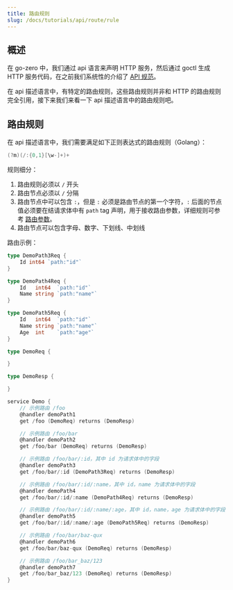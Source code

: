 ```yaml
---
title: 路由规则
slug: /docs/tutorials/api/route/rule
---
```


## 概述

在 go-zero 中，我们通过 api 语言来声明 HTTP 服务，然后通过 goctl 生成 HTTP 服务代码，在之前我们系统性的介绍了 <a href="/docs/tutorials" target="_blank">API 规范</a>。

在 api 描述语言中，有特定的路由规则，这些路由规则并非和 HTTP 的路由规则完全引用，接下来我们来看一下 api 描述语言中的路由规则吧。

## 路由规则

在 api 描述语言中，我们需要满足如下正则表达式的路由规则（Golang）：

```go
(?m)(/:{0,1}[\w-]+)+
```

规则细分：

1. 路由规则必须以 `/` 开头
1. 路由节点必须以 `/` 分隔
1. 路由节点中可以包含 `:`，但是 `:` 必须是路由节点的第一个字符，`:` 后面的节点值必须要在结请求体中有 `path` tag 声明，用于接收路由参数，详细规则可参考 <a href="/docs/tutorials/api/parameter" target="_blank">路由参数</a>。
1. 路由节点可以包含字母、数字、下划线、中划线

路由示例：

```go {27,31,35,39,43,47,51}
type DemoPath3Req {
    Id int64 `path:"id"`
}

type DemoPath4Req {
    Id   int64  `path:"id"`
    Name string `path:"name"`
}

type DemoPath5Req {
    Id   int64  `path:"id"`
    Name string `path:"name"`
    Age  int    `path:"age"`
}

type DemoReq {

}

type DemoResp {

}

service Demo {
    // 示例路由 /foo
    @handler demoPath1
    get /foo (DemoReq) returns (DemoResp)

    // 示例路由 /foo/bar
    @handler demoPath2
    get /foo/bar (DemoReq) returns (DemoResp)

    // 示例路由 /foo/bar/:id，其中 id 为请求体中的字段
    @handler demoPath3
    get /foo/bar/:id (DemoPath3Req) returns (DemoResp)

    // 示例路由 /foo/bar/:id/:name，其中 id，name 为请求体中的字段
    @handler demoPath4
    get /foo/bar/:id/:name (DemoPath4Req) returns (DemoResp)

    // 示例路由 /foo/bar/:id/:name/:age，其中 id，name，age 为请求体中的字段
    @handler demoPath5
    get /foo/bar/:id/:name/:age (DemoPath5Req) returns (DemoResp)

    // 示例路由 /foo/bar/baz-qux
    @handler demoPath6
    get /foo/bar/baz-qux (DemoReq) returns (DemoResp)

    // 示例路由 /foo/bar_baz/123
    @handler demoPath7
    get /foo/bar_baz/123 (DemoReq) returns (DemoResp)
}
```
